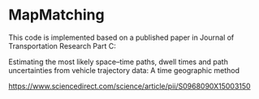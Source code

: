 # MapMatching
 
This code is implemented based on a published paper in Journal of Transportation Research Part C:

Estimating the most likely space–time paths, dwell times and path uncertainties from vehicle trajectory data: A time geographic method

https://www.sciencedirect.com/science/article/pii/S0968090X15003150